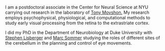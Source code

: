 <p>I am a postdoctoral associate in the Center for Neural Science at NYU carrying out research in the laboratory of <a href="//www.cns.nyu.edu/corefaculty/Movshon.php"> Tony Movshon.</a> My research employs psychophysical, physiological, and computational methods to study early visual processing from the retina to the extrastriate cortex.</p>

<p>I did my PhD in the Department of Neurobiology at Duke University with <a href="//www.neuro.duke.edu/research/faculty-labs/lisberger-lab"> Stephen Lisberger</a> and
<a href="//sommerlab.pratt.duke.edu"> Marc Sommer</a> studying the roles of different sites of the cerebellum in the planning and control of eye movements.</p>
